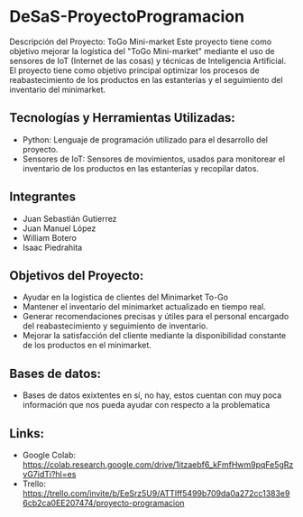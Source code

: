 # DeSaS-ProyectoProgramacion
 Descripción del Proyecto: ToGo Mini-market
Este proyecto tiene como objetivo mejorar la logística del "ToGo Mini-market" mediante el uso de sensores de IoT (Internet de las cosas) y técnicas de Inteligencia Artificial. El proyecto tiene como objetivo principal optimizar los procesos de reabastecimiento de los productos en las estanterías y el seguimiento del inventario del minimarket.

## Tecnologías y Herramientas Utilizadas:
 - Python: Lenguaje de programación utilizado para el desarrollo del proyecto.
 - Sensores de IoT: Sensores de movimientos, usados para monitorear el inventario de los productos en las estanterías y recopilar datos.

## Integrantes
- Juan Sebastián Gutierrez
- Juan Manuel López 
- William Botero 
- Isaac Piedrahita

## Objetivos del Proyecto:
- Ayudar en la logistica de clientes del Minimarket To-Go
- Mantener el inventario del minimarket actualizado en tiempo real.
- Generar recomendaciones precisas y útiles para el personal encargado del reabastecimiento y seguimiento de inventario.
- Mejorar la satisfacción del cliente mediante la disponibilidad constante de los productos en el minimarket.

## Bases de datos:

- Bases de datos exixtentes en sí, no hay, estos cuentan con muy poca información que nos pueda ayudar con respecto a la problematica

## Links:

- Google Colab: https://colab.research.google.com/drive/1itzaebf6_kFmfHwm9pqFe5gRzvG7idTi?hl=es
- Trello: https://trello.com/invite/b/EeSrz5U9/ATTIff5499b709da0a272cc1383e96cb2ca0EE207474/proyecto-programacion
